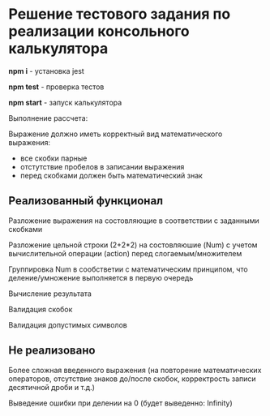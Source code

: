 # Решение тестового задания по реализации консольного калькулятора

**npm i** - установка jest

**npm test** - проверка тестов

**npm start** - запуск калькулятора

Выполнение рассчета:

Выражение должно иметь корректный вид математического выражения: 
* все скобки парные
* отстутствие пробелов в записании выражения
* перед скобками должен быть математический знак

## Реализованный функционал

Разложение выражения на состовляющие в соответствии с заданными скобками

Разложение цельной строки (2+2*2) на состовляюшие (Num) с учетом вычислительной операции (action) перед слогаемым/множителем 

Группировка Num в сообстветии с математическим принципом, что деление/умножение выполняется в первую очередь

Вычисление результата

Валидация скобок

Валидация допустимых символов

## Не реализовано

Более сложная введенного выражения (на повторение математических операторов, отсутствие знаков до/после скобок, корректрость записи десятичной дроби и т.д.)

Выведение ошибки при делении на 0 (будет выведенно: Infinity)
